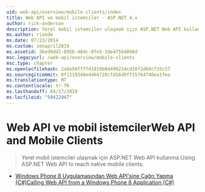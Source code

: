 ```yaml
---
uid: web-api/overview/mobile-clients/index
title: Web API ve mobil istemciler - ASP.NET 4.x
author: rick-anderson
description: Yerel mobil istemciler ulaşmak için ASP.NET Web API kullanma.
ms.author: riande
ms.date: 07/23/2014
ms.custom: seoapril2019
ms.assetid: 36ed9dd2-095b-48dc-8fe5-2de475b4098d
msc.legacyurl: /web-api/overview/mobile-clients
msc.type: chapter
ms.openlocfilehash: 2a8e56ff7f41916b0d499214cd38f2d60cf15c57
ms.sourcegitcommit: 0f1119340e4464720cfd16d0ff15764746ea1fea
ms.translationtype: MT
ms.contentlocale: tr-TR
ms.lasthandoff: 04/17/2019
ms.locfileid: "59422947"
---
```

# <a name="web-api-and-mobile-clients"></a><span data-ttu-id="b3344-103">Web API ve mobil istemciler</span><span class="sxs-lookup"><span data-stu-id="b3344-103">Web API and Mobile Clients</span></span>

> <span data-ttu-id="b3344-104">Yerel mobil istemciler ulaşmak için ASP.NET Web API kullanma.</span><span class="sxs-lookup"><span data-stu-id="b3344-104">Using ASP.NET Web API to reach native mobile clients.</span></span>


- [<span data-ttu-id="b3344-105">Windows Phone 8 Uygulamasından Web API'sine Çağrı Yapma (C#)</span><span class="sxs-lookup"><span data-stu-id="b3344-105">Calling Web API from a Windows Phone 8 Application (C#)</span></span>](calling-web-api-from-a-windows-phone-8-application.md)
